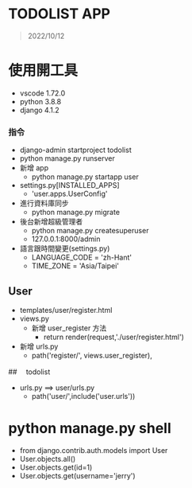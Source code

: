 # TODOLIST APP

>2022/10/12

# 使用開工具

- vscode 1.72.0
- python 3.8.8
- django 4.1.2

### 指令
- django-admin startproject todolist
- python manage.py runserver
- 新增 app
  - python manage.py startapp user
- settings.py[INSTALLED_APPS]
  - 'user.apps.UserConfig'
- 進行資料庫同步
  - python manage.py migrate
- 後台新增超級管理者
  - python manage.py createsuperuser
  - 127.0.0.1:8000/admin
- 語言跟時間變更(settings.py)
  - LANGUAGE_CODE = 'zh-Hant'
  - TIME_ZONE = 'Asia/Taipei'

## User
- templates/user/register.html
- views.py
  - 新增 user_register 方法
    - return render(request,'./user/register.html')
- 新增 urls.py
  - path('register/', views.user_register),

##　 todolist
- urls.py ==> user/urls.py
   - path('user/',include('user.urls'))

# python manage.py shell

- from django.contrib.auth.models import User
- User.objects.all()
- User.objects.get(id=1)
- User.objects.get(username='jerry')